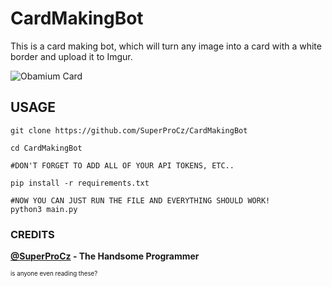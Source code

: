 # CardMakingBot
This is a card making bot, which will turn any image into a card with a white border and upload it to Imgur.

![Obamium Card](https://imgur.com/a/88YQCaM)
## USAGE
```
git clone https://github.com/SuperProCz/CardMakingBot

cd CardMakingBot

#DON'T FORGET TO ADD ALL OF YOUR API TOKENS, ETC..

pip install -r requirements.txt

#NOW YOU CAN JUST RUN THE FILE AND EVERYTHING SHOULD WORK!
python3 main.py
```


### CREDITS

**[@SuperProCz](https://github.com/SuperProCz) - The Handsome Programmer**

<sup><sup>is anyone even reading these?</sup></sup>
